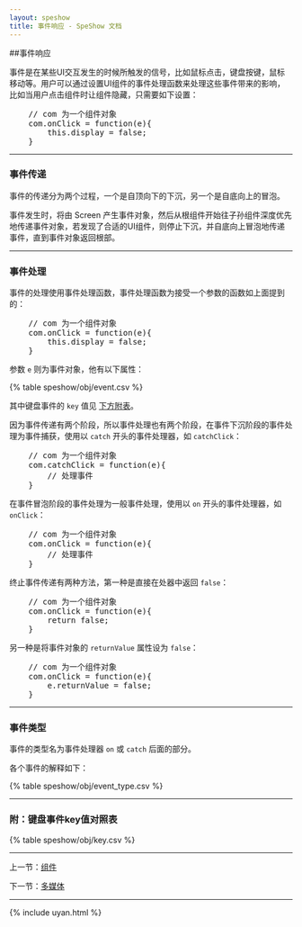 ```yaml
---
layout: speshow
title: 事件响应 - SpeShow 文档
---
```


##事件响应

事件是在某些UI交互发生的时候所触发的信号，比如鼠标点击，键盘按键，鼠标移动等。用户可以通过设置UI组件的事件处理函数来处理这些事件带来的影响，比如当用户点击组件时让组件隐藏，只需要如下设置：

<pre class="brush:js">
    // com 为一个组件对象
	com.onClick = function(e){
        this.display = false;
    }
</pre>

***********************************************************************

<h3 id="propagation">事件传递</h3>

事件的传递分为两个过程，一个是自顶向下的下沉，另一个是自底向上的冒泡。

事件发生时，将由 Screen 产生事件对象，然后从根组件开始往子孙组件深度优先地传递事件对象，若发现了合适的UI组件，则停止下沉，并自底向上冒泡地传递事件，直到事件对象返回根部。

***********************************************************************

<h3 id="event_handling">事件处理</h3>

事件的处理使用事件处理函数，事件处理函数为接受一个参数的函数如上面提到的：

<pre class="brush:js">
    // com 为一个组件对象
	com.onClick = function(e){
        this.display = false;
    }
</pre>

参数 `e` 则为事件对象，他有以下属性：

{% table speshow/obj/event.csv %}

其中键盘事件的 `key` 值见 [下方附表](#key)。

因为事件传递有两个阶段，所以事件处理也有两个阶段，在事件下沉阶段的事件处理为事件捕获，使用以 `catch` 开头的事件处理器，如 `catchClick`：

<pre class="brush:js">
    // com 为一个组件对象
	com.catchClick = function(e){
        // 处理事件
    }
</pre>

在事件冒泡阶段的事件处理为一般事件处理，使用以 `on` 开头的事件处理器，如 `onClick`：

<pre class="brush:js">
    // com 为一个组件对象
	com.onClick = function(e){
        // 处理事件
    }
</pre>

终止事件传递有两种方法，第一种是直接在处器中返回 `false`：

<pre class="brush:js">
    // com 为一个组件对象
	com.onClick = function(e){
        return false;
    }
</pre>

另一种是将事件对象的 `returnValue` 属性设为 `false`：

<pre class="brush:js">
    // com 为一个组件对象
	com.onClick = function(e){
        e.returnValue = false;
    }
</pre>

***********************************************************************

<h3 id="event_type">事件类型</h3>

事件的类型名为事件处理器 `on` 或 `catch` 后面的部分。

各个事件的解释如下：

{% table speshow/obj/event_type.csv %}

***********************************************************************

<h3 id="key"> 附：键盘事件key值对照表</h3>

{% table speshow/obj/key.csv %}

***********************************************************************

上一节：[组件](component.html)

下一节：[多媒体](multimedia.html)

***********************************************************************

{% include uyan.html %}